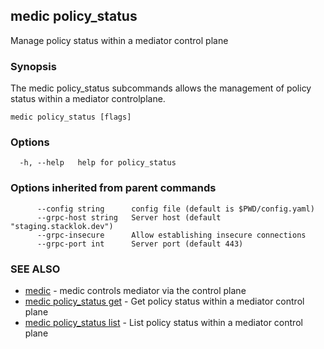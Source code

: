 ## medic policy_status

Manage policy status within a mediator control plane

### Synopsis

The medic policy_status subcommands allows the management of policy status within
a mediator controlplane.

```
medic policy_status [flags]
```

### Options

```
  -h, --help   help for policy_status
```

### Options inherited from parent commands

```
      --config string      config file (default is $PWD/config.yaml)
      --grpc-host string   Server host (default "staging.stacklok.dev")
      --grpc-insecure      Allow establishing insecure connections
      --grpc-port int      Server port (default 443)
```

### SEE ALSO

* [medic](medic.md)	 - medic controls mediator via the control plane
* [medic policy_status get](medic_policy_status_get.md)	 - Get policy status within a mediator control plane
* [medic policy_status list](medic_policy_status_list.md)	 - List policy status within a mediator control plane

